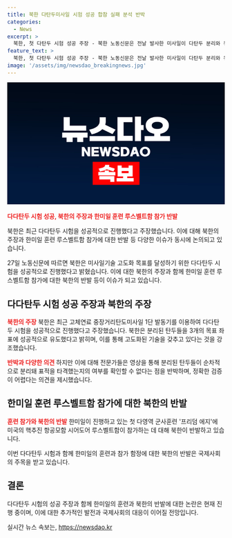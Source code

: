 ```yaml
---
title: 북한 다탄두미사일 시험 성공 합참 실패 분석 반박
categories:
  - News
excerpt: >
  북한, 첫 다탄두 시험 성공 주장 - 북한 노동신문은 전날 발사한 미사일이 다탄두 분리와 유도 조종 시험을 위한 것이라고 주장했다. 또한, 성공적으로 분리된 탄두들을 3개 목표 좌표에 유도했다고 주장했으나, 전문가들은 정확한 검증이 어렵다는 의견이다. 미국의 핵추진 항공모함 시어도어 루스벨트함이 참가하는 한미일 첫 다영역 군사훈련 프리덤 에지에 대한 북한의 반발도 분석된다.
feature_text: >
  북한, 첫 다탄두 시험 성공 주장 - 북한 노동신문은 전날 발사한 미사일이 다탄두 분리와 유도 조종 시험을 위한 것이라고 주장했다. 또한, 성공적으로 분리된 탄두들을 3개 목표 좌표에 유도했다고 주장했으나, 전문가들은 정확한 검증이 어렵다는 의견이다. 미국의 핵추진 항공모함 시어도어 루스벨트함이 참가하는 한미일 첫 다영역 군사훈련 프리덤 에지에 대한 북한의 반발도 분석된다.
image: '/assets/img/newsdao_breakingnews.jpg'
---
```


<p><img src="/assets/img/newsdao_breakingnews.jpg" alt="pcversion 속보" /></p>

<p><b><span style="color: #ee2323;">다다탄두 시험 성공, 북한의 주장과 한미일 훈련 루스벨트함 참가 반발</span></b></p>

<p>북한은 최근 다다탄두 시험을 성공적으로 진행했다고 주장했습니다. 이에 대해 북한의 주장과 한미일 훈련 루스벨트함 참가에 대한 반발 등 다양한 이슈가 동시에 논의되고 있습니다.</p>

<p data-ke-size="size16">27일 노동신문에 따르면 북한은 미사일기술 고도화 목표를 달성하기 위한 다다탄두 시험을 성공적으로 진행했다고 밝혔습니다. 이에 대한 북한의 주장과 함께 한미일 훈련 루스벨트함 참가에 대한 북한의 반발 등이 이슈가 되고 있습니다.</p>

<h2 data-ke-size="size26">다다탄두 시험 성공 주장과 북한의 주장</h2>

<p><b><span style="color: #ee2323;">북한의 주장</span></b>
북한은 최근 고체연료 중장거리탄도미사일 1단 발동기를 이용하여 다다탄두 시험을 성공적으로 진행했다고 주장했습니다. 북한은 분리된 탄두들을 3개의 목표 좌표에 성공적으로 유도했다고 밝히며, 이를 통해 고도화된 기술을 갖추고 있다는 것을 강조했습니다.</p>

<p><b><span style="color: #ee2323;">반박과 다양한 의견</span></b>
하지만 이에 대해 전문가들은 영상을 통해 분리된 탄두들이 순차적으로 분리돼 표적을 타격했는지의 여부를 확인할 수 없다는 점을 반박하며, 정확한 검증이 어렵다는 의견을 제시했습니다.</p>

<h2 data-ke-size="size26">한미일 훈련 루스벨트함 참가에 대한 북한의 반발</h2>

<p><b><span style="color: #ee2323;">훈련 참가와 북한의 반발</span></b>
한미일이 진행하고 있는 첫 다영역 군사훈련 '프리덤 에지'에 미국의 핵추진 항공모함 시어도어 루스벨트함이 참가하는 데 대해 북한이 반발하고 있습니다.</p>

<p>이번 다다탄두 시험과 함께 한미일의 훈련과 참가 함정에 대한 북한의 반발은 국제사회의 주목을 받고 있습니다.</p>

<h2 data-ke-size="size26">결론</h2>

<p data-ke-size="size16">다다탄두 시험의 성공 주장과 함께 한미일의 훈련과 북한의 반발에 대한 논란은 현재 진행 중이며, 이에 대한 추가적인 발전과 국제사회의 대응이 이어질 전망입니다.</p>
실시간 뉴스 속보는, <a href="https://newsdao.kr" rel="dofollow">https://newsdao.kr</a>


